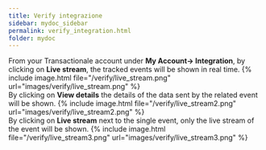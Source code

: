 ```yaml
---
title: Verify integrazione
sidebar: mydoc_sidebar
permalink: verify_integration.html
folder: mydoc
---
```


From your Transactionale account under **My Account-> Integration**, by clicking on **Live stream**, the tracked events will be shown in real time.
{% include image.html file="/verify/live_stream.png" url="images/verify/live_stream.png" %}
<br>
By clicking on **View details** the details of the data sent by the related event will be shown.
{% include image.html file="/verify/live_stream2.png" url="images/verify/live_stream2.png" %}
<br>
By clicking on **Live stream** next to the single event, only the live stream of the event will be shown.
{% include image.html file="/verify/live_stream3.png" url="images/verify/live_stream3.png" %}


